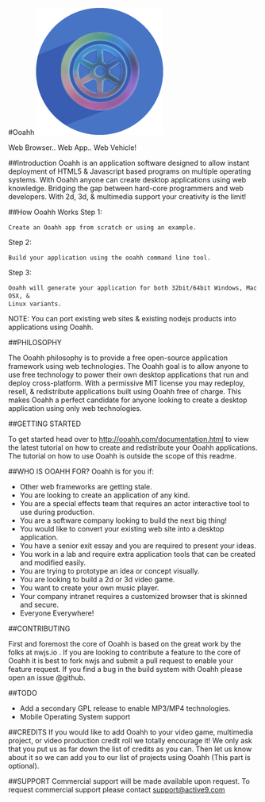 #Ooahh
![Ooahh](https://raw.githubusercontent.com/active9/ooahh/master/Ooahh.png)

Web Browser.. Web App.. Web Vehicle!

##Introduction
Ooahh is an application software designed to allow instant deployment of HTML5 & Javascript based programs on multiple operating systems. With Ooahh anyone can create desktop applications using
web knowledge. Bridging the gap between hard-core programmers and web developers. With 2d, 3d, & multimedia support your creativity is the limit!

##How Ooahh Works
Step 1:
```hint
Create an Ooahh app from scratch or using an example.
```

Step 2:
```hint
Build your application using the ooahh command line tool.
```
Step 3:
```hint
Ooahh will generate your application for both 32bit/64bit Windows, Mac OSX, &
Linux variants.
```

NOTE: You can port existing web sites & existing nodejs products into applications using Ooahh.

##PHILOSOPHY

The Ooahh philosophy is to provide a free open-source application framework using web technologies. The Ooahh goal is to allow anyone to use free technology to power their own desktop applications that run and deploy cross-platform. With a permissive MIT license you may redeploy, resell, & redistribute applications built using Ooahh free of charge. This makes Ooahh a perfect candidate for anyone looking to create a desktop application using only web technologies.

##GETTING STARTED

To get started head over to http://ooahh.com/documentation.html to view the latest tutorial on how to create and redistribute your Ooahh applications. The tutorial on how to use Ooahh is outside the scope of this readme.

##WHO IS OOAHH FOR?
Ooahh is for you if:
 - Other web frameworks are getting stale.
 - You are looking to create an application of any kind.
 - You are a special effects team that requires an actor interactive tool to use during production.
 - You are a software company looking to build the next big thing!
 - You would like to convert your existing web site into a desktop application.
 - You have a senior exit essay and you are required to present your ideas.
 - You work in a lab and require extra application tools that can be created and modified easily.
 - You are trying to prototype an idea or concept visually.
 - You are looking to build a 2d or 3d video game.
 - You want to create your own music player.
 - Your company intranet requires a customized browser that is skinned and secure.
 - Everyone Everywhere!

##CONTRIBUTING

First and foremost the core of Ooahh is based on the great work by the folks at nwjs.io . If you are looking to contribute a feature to the core of Ooahh it is best to fork nwjs and submit a pull request to enable your feature request. If you find a bug in the build system with Ooahh please open an issue @github.

##TODO

 - Add a secondary GPL release to enable MP3/MP4 technologies.
 - Mobile Operating System support

##CREDITS
If you would like to add Ooahh to your video game, multimedia project, or video production credit roll we totally encourage it! We only ask that you put us as far down the list of credits as you can. Then let us know about it so we can add you to our list of projects using Ooahh (This part is optional).

##SUPPORT
Commercial support will be made available upon request. To request commercial support please contact support@active9.com
